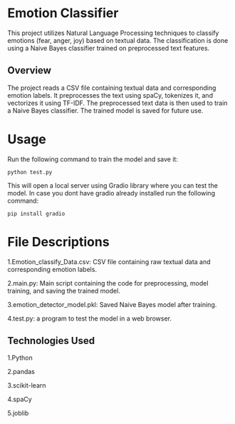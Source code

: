 # Emotion Classifier

This project utilizes Natural Language Processing techniques to classify emotions (fear, anger, joy) based on textual data. The classification is done using a Naive Bayes classifier trained on preprocessed text features.

## Overview

The project reads a CSV file containing textual data and corresponding emotion labels. It preprocesses the text using spaCy, tokenizes it, and vectorizes it using TF-IDF. The preprocessed text data is then used to train a Naive Bayes classifier. The trained model is saved for future use.


# Usage
Run the following command to train the model and save it:

```
python test.py
```
This will open a local server using Gradio library where you can test the model. In case you dont have gradio already installed run the following command:

```
pip install gradio
```

# File Descriptions
1.Emotion_classify_Data.csv: CSV file containing raw textual data and corresponding emotion labels.

2.main.py: Main script containing the code for preprocessing, model training, and saving the trained model.

3.emotion_detector_model.pkl: Saved Naive Bayes model after training.

4.test.py: a program to test the model in a web browser.

## Technologies Used
1.Python

2.pandas

3.scikit-learn

4.spaCy

5.joblib